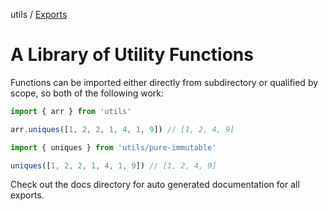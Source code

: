 utils / [Exports](modules.md)

# A Library of Utility Functions

Functions can be imported either directly from subdirectory or qualified by scope, so both of the following work:

```ts
import { arr } from 'utils'

arr.uniques([1, 2, 2, 1, 4, 1, 9]) // [1, 2, 4, 9]
```

```ts
import { uniques } from 'utils/pure-immutable'

uniques([1, 2, 2, 1, 4, 1, 9]) // [1, 2, 4, 9]
```

Check out the docs directory for auto generated documentation for all exports.
